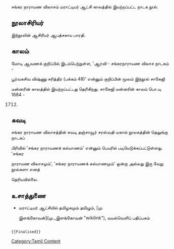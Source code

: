 சங்கர நாராயண விலாசம் மராட்டியர் ஆட்சி காலத்தில் இயற்றப்பட்ட நாடக நூல்.

## நூலாசிரியர்

இந்நூலின் ஆசிரியர் ஆபத்சகாய பாரதி.

## காலம்

மோடி ஆவணக் குறிப்பில் இடம்பெற்றுள்ள, \'ஆரவி - சங்கரநாராயண விலாச நாடகம் -
பூர்வகசிவ விஷ்ணு சரித்திர (பக்கம் 48)\' என்னும் குறிப்பின் மூலம் இந்நூல் சாகேஜி
மன்னரின் காலத்தில் இயற்றப்பட்டது தெரிகிறது. சாகேஜி மன்னரின் காலம் பொ.யு. 1684 -
1712.

## சுவடி

சங்கர நாராயண விலாசத்தின் சுவடி தஞ்சாவூர் சரஸ்வதி மகால் நூலகத்தின் தெலுங்கு நாடகப்
பிரிவில் 'சங்கர நாராயணக் கல்யாணம்' என்னும் பெயரில் படியெடுக்கப்பட்டுள்ளது. 'சங்கர
நாராயண விலாசமும்', 'சங்கர நாராயணக் கல்யாணமும்' ஒன்றா அல்லது இரு வேறு நூல்களா எனத்
தெரியவில்லை.

## உசாத்துணை

-   மராட்டியர் ஆட்சியில் தமிழகமும் தமிழும், [மு.
    இளங்கோவன்](மு._இளங்கோவன் "wikilink"), வயல்வெளிப் பதிப்பகம்

```{=mediawiki}
{{Finalised}}
```
[Category:Tamil Content](Category:Tamil_Content "wikilink")
